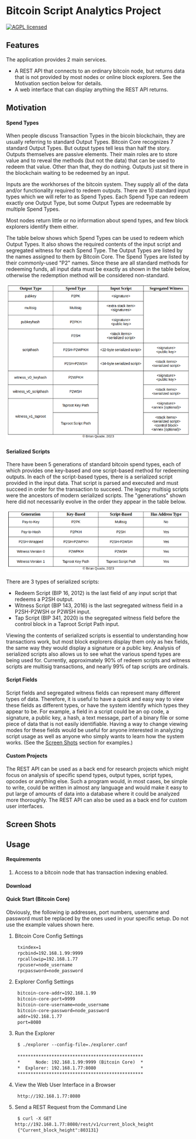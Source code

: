 # Bitcoin Script Analytics Project

[![AGPL licensed](https://img.shields.io/badge/license-AGPL-blue.svg)](https://github.com/btc-script-explorer/explorer/blob/master/LICENSE)

## Features

The application provides 2 main services.
- A REST API that connects to an ordinary bitcoin node, but returns data that is not provided by most nodes or online block explorers. See the Motivation section below for details.
- A web interface that can display anything the REST API returns.

## Motivation

#### Spend Types

When people discuss Transaction Types in the bicoin blockchain, they are usually referring to standard Output Types.
Bitcoin Core recognizes 7 standard Output Types.
But output types tell less than half the story. Outputs themselves are passive elements. 
Their main roles are to store value and to reveal the methods (but not the data) that can be used to redeem that value.
Other than that, they do nothing. Outputs just sit there in the blockchain waiting to be redeemed by an input.

Inputs are the workhorses of the bitcoin system. They supply all of the data and/or functionality required to redeem outputs.
There are 10 standard input types which we will refer to as Spend Types.
Each Spend Type can redeem exactly one Output Type, but some Output Types are redeemable by multiple Spend Types.

Most nodes return little or no information about spend types, and few block explorers identify them either.

The table below shows which Spend Types can be used to redeem which Output Types.
It also shows the required contents of the input script and segregated witness for each Spend Type.
The Output Types are listed by the names assigned to them by Bitcoin Core. The Spend Types are listed by their commonly-used "P2" names.
Since these are all standard methods for redeeming funds, all input data must be exactly as shown in the table below, otherwise the redemption method will be considered non-standard.

![Spend Types](/assets/images/spend-type-table.png)

#### Serialized Scripts

There have been 5 generations of standard bitcoin spend types, each of which provides one key-based and one script-based method for redeeming outputs.
In each of the script-based types, there is a serialized script provided in the input data. That script is parsed and executed and must succeed in order for the transaction to succeed.
The legacy multisig scripts were the ancestors of modern serialized scripts. The "generations" shown here did not necessarily evolve in the order they appear in the table below.

![Transaction Generations](/assets/images/tx-generations.png)

There are 3 types of serialized scripts:
- Redeem Script (BIP 16, 2012) is the last field of any input script that redeems a P2SH output.
- Witness Script (BIP 143, 2016) is the last segregated witness field in a P2SH-P2WSH or P2WSH input.
- Tap Script (BIP 341, 2020) is the segregated witness field before the control block in a Taproot Script Path input.

Viewing the contents of serialized scripts is essential to understanding how transactions work, but most block explorers display them only as hex fields, the same way
they would display a signature or a public key. Analysis of serialized scripts also allows us to see what the various spend types are being used for.
Currently, approximately 90% of redeem scripts and witness scripts are multisig transactions, and nearly 99% of tap scripts are ordinals.

#### Script Fields

Script fields and segregated witness fields can represent many different types of data.
Therefore, it is useful to have a quick and easy way to view these fields as different types, or have the system identify which types they appear to be.
For example, a field in a script could be an op code, a signature, a public key, a hash, a text message, part of a binary file or some piece of data that is not easily identifiable.
Having a way to change viewing modes for these fields would be useful for anyone interested in analyzing script usage as well as anyone who simply wants to learn how the system works.
(See the [Screen Shots](/assets/docs/screen-shots.md) section for examples.)

#### Custom Projects

The REST API can be used as a back end for research projects which might focus on analysis of specific spend types, output types, script types, opcodes or anything else.
Such a program would, in most cases, be simple to write, could be written in almost any language and would make it easy to put large of amounts of data into a database
where it could be analyzed more thoroughly. The REST API can also be used as a back end for custom user interfaces.

## Screen Shots

## Usage

#### Requirements

1. Access to a bitcoin node that has transaction indexing enabled.

#### Download

#### Quick Start (Bitcoin Core)

Obviously, the following ip addresses, port numbers, username and password must be replaced by the ones used in your specific setup. Do not use the example values shown here.

1. Bitcoin Core Config Settings

        txindex=1
        rpcbind=192.168.1.99:9999
        rpcallowip=192.168.1.77
        rpcuser=node_username
        rpcpassword=node_password

2. Explorer Config Settings

        bitcoin-core-addr=192.168.1.99
        bitcoin-core-port=9999
        bitcoin-core-username=node_username
        bitcoin-core-password=node_password
        addr=192.168.1.77
        port=8080

3. Run the Explorer

        $ ./explorer --config-file=./explorer.conf 
        
        ************************************************
        *      Node: 192.168.1.99:9999 (Bitcoin Core)  *
        *  Explorer: 192.168.1.77:8080                 *
        ************************************************

4. View the Web User Interface in a Browser

        http://192.168.1.77:8080

4. Send a REST Request from the Command Line

        $ curl -X GET http://192.168.1.77:8080/rest/v1/current_block_height
        {"Current_block_height":803131}

